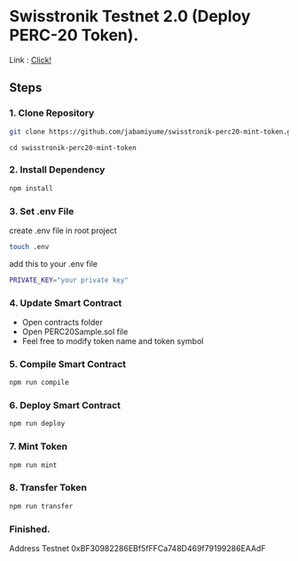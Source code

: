 # Swisstronik Testnet 2.0 (Deploy PERC-20 Token).

Link : [Click!](https://www.swisstronik.com/testnet2/dashboard)

## Steps

### 1. Clone Repository

```bash
git clone https://github.com/jabamiyume/swisstronik-perc20-mint-token.git
```

```
cd swisstronik-perc20-mint-token
```

### 2. Install Dependency

```bash
npm install
```

### 3. Set .env File

create .env file in root project

```bash
touch .env
```

add this to your .env file
```bash
PRIVATE_KEY="your private key"
```

### 4. Update Smart Contract

- Open contracts folder
- Open PERC20Sample.sol file
- Feel free to modify token name and token symbol

### 5. Compile Smart Contract

```bash
npm run compile
```

### 6. Deploy Smart Contract

```bash
npm run deploy
```

### 7. Mint Token

```bash
npm run mint
```

### 8. Transfer Token

```bash
npm run transfer
```

### Finished.

Address Testnet 0xBF30982286EBf5fFFCa748D469f79199286EAAdF

